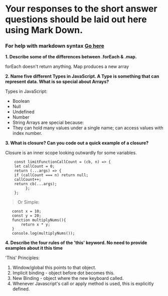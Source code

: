 # Your responses to the short answer questions should be laid out here using Mark Down.
### For help with markdown syntax [Go here](https://github.com/adam-p/markdown-here/wiki/Markdown-Cheatsheet)

**1. Describe some of the differences between .forEach & .map.**

forEach doesn't return anything. Map produces a new array

**2. Name five different Types in JavaScript. A Type is something that can represent data. What is so special about Arrays?**

Types in JavaScript: 
* Boolean
* Null
* Undefined
* Number
* String 
Arrays are special because: 
* They can hold many values under a single name; can access values with index number. 

**3. What is closure? Can you code out a quick example of a closure?**

Closure is an inner scope looking outwardly for some variables. 
```
    const limitFunctionCallCount = (cb, n) => {
    let callCount = 0;
    return (...args) => {
    if (callCount === n) return null;
    callCount++;
    return cb(...args);
         };
    };
 ```
 > Or Simple: 
 ```
    const x = 10;
    const y = 20;
    function multiplyNums(){
        return x * y;
    }
    console.log(multiplyNums());
```

**4. Describe the four rules of the 'this' keyword. No need to provide examples about it this time**

'This' Principles:

1. Window/global this points to that object.
2. Implicit binding - object before dot becomes this. 
3. New Binding - object where the new keyboard called. 
4. Whenever Javascript's call or apply method is used, this is explicitly defined.



 